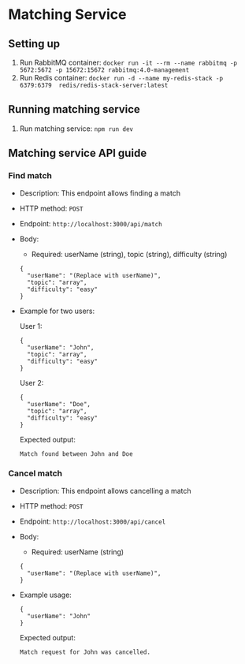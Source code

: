 # Matching Service

## Setting up

1. Run RabbitMQ container: `docker run -it --rm --name rabbitmq -p 5672:5672 -p 15672:15672 rabbitmq:4.0-management`
2. Run Redis container: `docker run -d --name my-redis-stack -p 6379:6379  redis/redis-stack-server:latest`

## Running matching service

1. Run matching service: `npm run dev`

## Matching service API guide

### Find match

- Description: This endpoint allows finding a match

- HTTP method: `POST`

- Endpoint: `http://localhost:3000/api/match`

- Body:

  - Required: userName (string), topic (string), difficulty (string)

  ```
  {
    "userName": "(Replace with userName)",
    "topic": "array",
    "difficulty": "easy"
  }
  ```

- Example for two users:

  User 1:

  ```
  {
    "userName": "John",
    "topic": "array",
    "difficulty": "easy"
  }
  ```

  User 2:

  ```
  {
    "userName": "Doe",
    "topic": "array",
    "difficulty": "easy"
  }

  ```

  Expected output:

  ```
  Match found between John and Doe
  ```
### Cancel match

- Description: This endpoint allows cancelling a match

- HTTP method: `POST`

- Endpoint: `http://localhost:3000/api/cancel`

- Body:

  - Required: userName (string)

  ```
  {
    "userName": "(Replace with userName)",
  }
  ```

- Example usage:

  ```
  {
    "userName": "John"
  }
  ```
  Expected output:

  ```
  Match request for John was cancelled.
  ```

